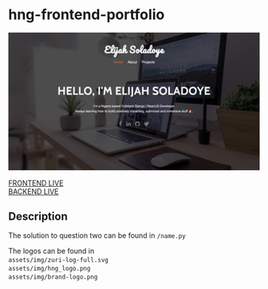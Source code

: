 # hng-frontend-portfolio

![HNG PORTFOLIO](preview.png?raw=true "HNG PORTFOLIO")
<!-- ![HNG PORTFOLIO](responsive-preview.png?raw=true "HNG PORTFOLIO") -->

<a href="https://compassionate-leakey-e9b16b.netlify.app/">FRONTEND LIVE</a>
<br>
<a href="https://compassionate-leakey-e9b16b.netlify.app/">BACKEND LIVE</a>

## Description
The solution to question two can be found in `/name.py` <br/>

The logos can be found in <br/>
`assets/img/zuri-log-full.svg ` <br/>
`assets/img/hng_logo.png ` <br/>
`assets/img/brand-logo.png `